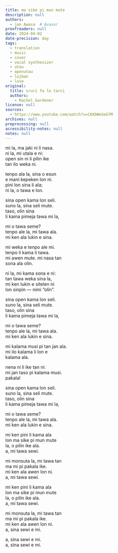 ```yaml
---
title: ma sike pi mun mute
description: null
authors:
  - jan Awasa  # Avaxar
proofreaders: null
date: 2024-04-02
date-precision: day
tags:
  - translation
  - music
  - cover
  - vocal synthesizer
  - utau
  - openutau
  - lojban
  - love
original:
  title: sruri fa lo tarci
  authors:
    - Rachel Gardener
license: null
sources:
  - https://www.youtube.com/watch?v=C6XbWeSeG7M
archives: null
preprocessing: null
accessibility-notes: null
notes: null
---
```


mi la, ma jaki ni li nasa.  \
ni la, mi utala e ni:  \
open sin ni li pilin ike  \
tan ilo weka ni.

tenpo ala la, sina o esun  \
e mani kepeken lon ni.  \
pini lon sina li ala;  \
ni la, o tawa e lon.

sina open kama lon seli.  \
suno la, sina seli mute.  \
taso, olin sina  \
li kama pimeja tawa mi la,

mi o tawa seme?  \
tenpo ale la, mi tawa ala.  \
mi ken ala lukin e sina.

mi weka e tenpo ale mi.  \
tenpo li kama li tawa.  \
mi awen mute. mi nasa tan  \
sona ala olin.

ni la, mi kama sona e ni:  \
tan tawa weka sina la,  \
mi ken lukin e sitelen ni  \
lon sinpin — nimi “olin”.

sina open kama lon seli.  \
suno la, sina seli mute.  \
taso, olin sina  \
li kama pimeja tawa mi la,

mi o tawa seme?  \
tenpo ale la, mi tawa ala.  \
mi ken ala lukin e sina.

mi kalama musi pi tan jan ala.  \
mi ilo kalama li lon e  \
kalama ala.

nena ni li ike tan ni:  \
mi jan taso pi kalama musi.  \
pakala!

sina open kama lon seli.  \
suno la, sina seli mute.  \
taso, olin sina  \
li kama pimeja tawa mi la,

mi o tawa seme?  \
tenpo ale la, mi tawa ala.  \
mi ken ala lukin e sina.

mi ken pini li kama ala  \
lon ma sike pi mun mute  \
la, o pilin ike ala.  \
a, mi tawa sewi.

mi monsuta la, mi tawa tan  \
ma mi pi pakala ike.  \
mi ken ala awen lon ni.  \
a, mi tawa sewi.

mi ken pini li kama ala  \
lon ma sike pi mun mute  \
la, o pilin ike ala.  \
a, mi tawa sewi.

mi monsuta la, mi tawa tan  \
ma mi pi pakala ike.  \
mi ken ala awen lon ni.  \
a, sina sewi e mi.

a, sina sewi e mi.  \
a, sina sewi e mi.
